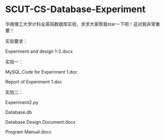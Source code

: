 # SCUT-CS-Database-Experiment
华南理工大学计科全英班数据库实验，求求大家帮我star一下吧！这对我非常重要！

实验要求：

  Experiment and design 1-2.docx

实验一：

  MySQL Code for Experiment 1.doc
  
  Report of Experiment 1.doc
  
实验二：

  Experiment2.py
  
  Database.db
  
  Database Design Document.docx
  
  Program Manual.docx
